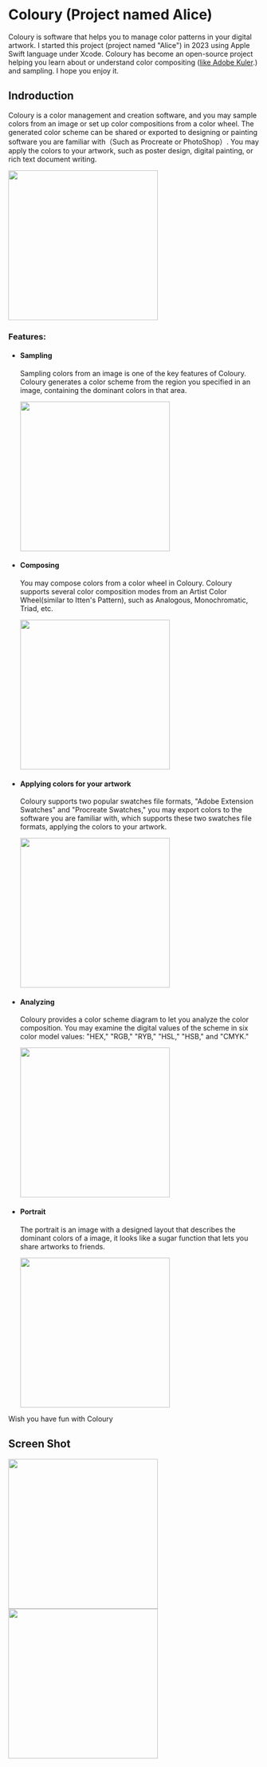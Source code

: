 # Coloury (Project named Alice)

Coloury is software that helps you to manage color patterns in your digital artwork. I started this project (project named "Alice") in 2023 using Apple Swift language under Xcode. Coloury has become an open-source project helping you learn about or understand color compositing ([like Adobe Kuler](https://color.adobe.com/zh/create/color-wheel).) and sampling. I hope you enjoy it.


## Indroduction
Coloury is a color management and creation software, and you may sample colors from an image or set up color compositions from a color wheel. The generated color scheme can be shared or exported to designing or painting software you are familiar with（Such as Procreate or PhotoShop）. You may apply the colors to your artwork, such as poster design, digital painting, or rich text document writing.

<img src="https://github.com/yuqingcai/Alice/blob/main/Alice/Resource/Prompt/prompt-startup.png" width="300">

### Features:

-   #### Sampling

    Sampling colors from an image is one of the key features of Coloury. Coloury generates a color scheme from the region you specified in an image, containing the dominant colors in that area.

    <img src="https://github.com/yuqingcai/Alice/blob/main/Alice/Resource/Prompt/prompt-color-sample.png" width="300">

-   #### Composing

    You may compose colors from a color wheel in Coloury. Coloury supports several color composition modes from an Artist Color Wheel(similar to Itten's Pattern), such as Analogous, Monochromatic, Triad, etc.

    <img src="https://github.com/yuqingcai/Alice/blob/main/Alice/Resource/Prompt/prompt-color-composition.png" width="300">

-   #### Applying colors for your artwork

    Coloury supports two popular swatches file formats, "Adobe Extension Swatches" and "Procreate Swatches," you may export colors to the software you are familiar with, which supports these two swatches file formats, applying the colors to your artwork.

    <img src="https://github.com/yuqingcai/Alice/blob/main/Alice/Resource/Prompt/prompt-scheme-table.png" width="300">

-   #### Analyzing

    Coloury provides a color scheme diagram to let you analyze the color composition. You may examine the digital values of the scheme in six color model values: "HEX," "RGB," "RYB," "HSL," "HSB," and "CMYK."

    <img src="https://github.com/yuqingcai/Alice/blob/main/Alice/Resource/Prompt/prompt-diagram.png" width="300">

-   #### Portrait

    The portrait is an image with a designed layout that describes the dominant colors of a image, it looks like a sugar function that lets you share artworks to friends.

    <img src="https://github.com/yuqingcai/Alice/blob/main/Alice/Resource/Prompt/prompt-portrait.png" width="300">

Wish you have fun with Coloury

## Screen Shot

<img src="https://github.com/yuqingcai/Alice/blob/main/Alice/Resource/Prompt/color-sample.gif" width="300"> 
<img src="https://github.com/yuqingcai/Alice/blob/main/Alice/Resource/Prompt/color-composition.gif" width="300">
